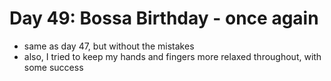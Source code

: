 # Day 49: Bossa Birthday - once again

- same as day 47, but without the mistakes
- also, I tried to keep my hands and fingers more relaxed throughout, with some success
